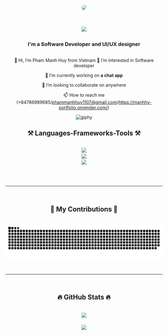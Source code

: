 <div align="center"> <img  style='border-radius: 20px; margin-top: 30px' src="https://ianttechnology.com/Content/images/banner-software-development.png"> </div>

<h1 align="center">
    <img src="https://readme-typing-svg.herokuapp.com/?font=Righteous&size=35&center=true&vCenter=true&width=500&height=70&duration=4000&lines=Hi+There!+👋;+I'm+ManhHuy!;" />
</h1>

<h3 align="center">I'm a Software Developer and UI/UX designer</h3>

<br/>

<div align="center">
👋 Hi, I’m Pham Manh Huy from Vietnam    
👀 I’m interested in Software developer

🌱 I’m currently working on **a chat app**
  
💞️ I’m looking to collaborate on anywhere
   
📫 How to reach me (+84786989685/phammanhhuy1107@gmail.com/https://manhhy-portfolio.onrender.com/)
 </div>

<p align="center">
  <img src="https://github.com/thanhtin4401/thanhtin4401/assets/85281544/a65ececb-7042-4a69-b9a6-71381c48b003" alt="giphy" />
</p>
<h2 align="center">⚒️ Languages-Frameworks-Tools ⚒️</h2>
<br/>
<div align="center">
    <img src="https://skillicons.dev/icons?i=nodejs,git,github,express,firebase,mongodb,mysql" /><br>
  <img src="https://skillicons.dev/icons?i=react,next,javascript,typescript,redux,styledcomponents,flutter,docker" /><br>
    <img src="https://skillicons.dev/icons?i=bootstrap,html,css,sass,tailwind,vscode,figma,xd,ps" />
</div>
  <br/><br/><br/>
<hr/>
<br>
<div align="center">
  <h2>🐍 My Contributions 🐍</h2>
  <br>
  <img alt="snake eating my contributions" src="https://raw.githubusercontent.com/salesp07/salesp07/output/github-contribution-grid-snake.svg" />
  <br/><br/><br/>
</div>

<hr/>
<br>
<h2 align="center">🔥 GitHub Stats 🔥</h2>
<br>
<div align=center>
  <a href="#" title="huypham0508">
    <img width="315" align="center" src="https://github-readme-stats.vercel.app/api/top-langs/?username=huypham0508&hide=c%23,powershell,Mathematica,Ruby,Objective-C,Objective-C%2b%2b,Cuda&title_color=61dafb&text_color=ffffff&icon_color=61dafb&bg_color=20232a&langs_count=8&layout=compact&border_color=61dafb&hide_border=true" />
  </a>
<!--   <a href="#" title="huypham0508">
    <img align="right" width="434" src="https://github-readme-stats.vercel.app/api?username=huypham0508&show_icons=true&theme=react&border_color=61dafb&hide_border=true" />
  </a> -->
</div>

<h3 align="center">
    <img src="https://readme-typing-svg.herokuapp.com/?font=Righteous&size=25&center=true&vCenter=true&width=500&height=70&duration=4000&lines=Thanks+for+visiting!+✌️;+Shoot+me+a+message+on+Linkedin!;I'm+always+down+to+collab+:)">
</h3>
